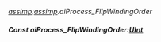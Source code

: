 _[assimp](../../modules/assimp/assimp-module.md):[assimp](../../modules/assimp/assimp-module.md).aiProcess\_FlipWindingOrder_
##### Const aiProcess\_FlipWindingOrder:[UInt](../../modules/wonkey/wonkey-types-uint.md)
